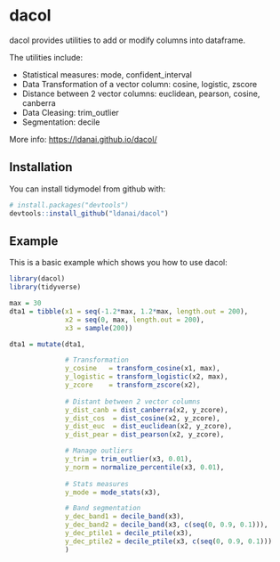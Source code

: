 # dacol

dacol provides utilities to add or modify columns into dataframe.

The utilities include:

* Statistical measures: mode, confident_interval
* Data Transformation of a vector column: cosine, logistic, zscore
* Distance between 2 vector columns: euclidean, pearson, cosine, canberra
* Data Cleasing: trim_outlier
* Segmentation: decile

More info: https://ldanai.github.io/dacol/

## Installation

You can install tidymodel from github with:


``` r
# install.packages("devtools")
devtools::install_github("ldanai/dacol")
```

## Example


This is a basic example which shows you how to use dacol:

``` r
library(dacol)
library(tidyverse)

max = 30
dta1 = tibble(x1 = seq(-1.2*max, 1.2*max, length.out = 200),
              x2 = seq(0, max, length.out = 200),
              x3 = sample(200))

dta1 = mutate(dta1,

              # Transformation
              y_cosine   = transform_cosine(x1, max),
              y_logistic = transform_logistic(x2, max),
              y_zcore    = transform_zscore(x2),
              
              # Distant between 2 vector columns
              y_dist_canb = dist_canberra(x2, y_zcore),
              y_dist_cos  = dist_cosine(x2, y_zcore),
              y_dist_euc  = dist_euclidean(x2, y_zcore),
              y_dist_pear = dist_pearson(x2, y_zcore),

              # Manage outliers
              y_trim = trim_outlier(x3, 0.01),
              y_norm = normalize_percentile(x3, 0.01),
              
              # Stats measures
              y_mode = mode_stats(x3),

              # Band segmentation
              y_dec_band1 = decile_band(x3),
              y_dec_band2 = decile_band(x3, c(seq(0, 0.9, 0.1))),
              y_dec_ptile1 = decile_ptile(x3),
              y_dec_ptile2 = decile_ptile(x3, c(seq(0, 0.9, 0.1)))
              )
```



